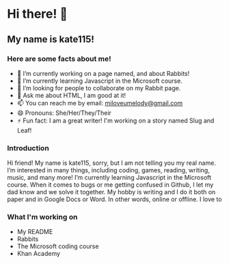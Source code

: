 # Hi there! 👋
## My name is kate115!
### Here are some facts about me!
- 🔭 I’m currently working on a page named, and about Rabbits!
- 🌱 I’m currently learning Javascript in the Microsoft course.
- 👯 I’m looking for people to collaborate on my Rabbit page.
- 💬 Ask me about HTML, I am good at it!
- 📫 You can reach me by email: miloveumelody@gmail.com
- 😄 Pronouns: She/Her/They/Their
- ⚡ Fun fact: I am a great writer! I'm working on a story named Slug and Leaf!

### Introduction

Hi friend! My name is kate115, sorry, but I am not telling you my real name. I’m interested in many things, including coding, games, reading, writing, music, and many more! I’m currently learning Javascript in the Microsoft course. When it comes to bugs or me getting confused in Github, I let my dad know and we solve it together. My hobby is writing and I do it both on paper and in Google Docs or Word. In other words, online or offline. I love to 

### What I'm working on

- My README
- Rabbits
- The Microsoft coding course
- Khan Academy
